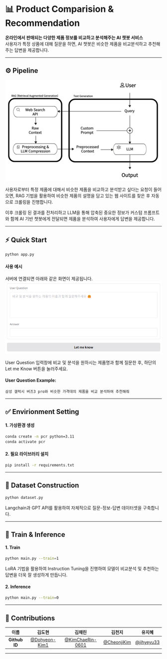 # 📊 Product Comparision & Recommendation

**온라인에서 판매되는 다양한 제품 정보를 비교하고 분석해주는 AI 챗봇 서비스** <br>
사용자가 특정 상품에 대해 질문을 하면, AI 챗봇은 비슷한 제품을 비교분석하고 추천해주는 답변을 제공합니다.

---

## ⚙️ Pipeline

<img src="images/pipeline.png"> <br>

사용자로부터 특정 제품에 대해서 비슷한 제품을 비교하고 분석받고 싶다는 요청이 들어오면, RAG 기법을 활용하여 비슷한 제품의 설명을 담고 있는 웹 사이트를 찾은 후 자동으로 크롤링을 진행합니다. <br>

이후 크롤링 된 결과를 전처리하고 LLM을 통해 압축된 중요한 정보가 커스텀 프롬프트와 함께 AI 기반 챗봇에게 전달되면 제품을 분석하여 사용자에게 답변을 제공합니다.

---

## ⚡️ Quick Start

```bash
python app.py
```
#### 사용 예시 <br>
서버에 연결되면 아래와 같은 화면이 제공됩니다. <br>
<img src="images\demo_start.png"> <br>

User Question 입력창에 비교 및 분석을 원하시는 제품명과 함께 질문한 후,
하단의 Let me Know 버튼을 눌러주세요. <br>
#### User Question Example: <br>
```bash
삼성 갤럭시 버즈3 pro와 비슷한 가격대의 제품을 비교 분석하여 추천해줘
```


---

## ✅ Envirionment Setting

#### 1️. 가상환경 생성

```bash
conda create -n pcr python=3.11
conda activate pcr
```

#### 2️. 필요 라이브러리 설치

```bash
pip install -r requirements.txt
```

---

## 📁 Dataset Construction

```bash
python dataset.py
```
Langchain과 GPT API를 활용하여 자체적으로 질문-정보-답변 데이터셋을 구축합니다.

---

## 🚀 Train & Inference

#### 1️. Train

```bash
python main.py --train=1
```
LoRA 기법을 활용하여 Instruction Tuning을 진행하여 모델이 비교분석 및 추천하는 답변을 더욱 잘 생성하게 만듭니다.

#### 2️. Inference

```bash
python main.py --train=0
```

---

## 👥 Contributions

|     이름      |                   김도현                    |              김채린              |               김천지               |               유지혜               |
| :-----------: | :----------------------------------------------: | :----------------------------------: | :----------------------------------------: | :----------------------------------------: |
| **Github ID** | [@Dohyeon-Kim1](https://github.com/Dohyeon-Kim1) | [@KimChaeRin-0601](https://github.com/KimChaeRin-0601) | [@CheonjiKim](https://github.com/CheonjiKim) | [@jihyeyu33](https://github.com/jihyeyu33) |

---